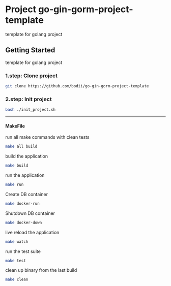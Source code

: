 # Project go-gin-gorm-project-template

template for golang project

## Getting Started
template for golang project

### 1.step: Clone project
```bash
git clone https://github.com/bodii/go-gin-gorm-project-template
```

### 2.step: Init project
```bash
bash ./init_project.sh
```

----
#### MakeFile

run all make commands with clean tests
```bash
make all build
```

build the application
```bash
make build
```

run the application
```bash
make run
```

Create DB container
```bash
make docker-run
```

Shutdown DB container
```bash
make docker-down
```

live reload the application
```bash
make watch
```

run the test suite
```bash
make test
```

clean up binary from the last build
```bash
make clean
```